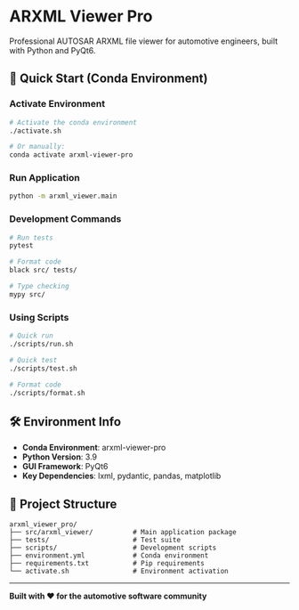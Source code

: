 # ARXML Viewer Pro

Professional AUTOSAR ARXML file viewer for automotive engineers, built with Python and PyQt6.

## 🚀 Quick Start (Conda Environment)

### Activate Environment
```bash
# Activate the conda environment
./activate.sh

# Or manually:
conda activate arxml-viewer-pro
```

### Run Application
```bash
python -m arxml_viewer.main
```

### Development Commands
```bash
# Run tests
pytest

# Format code
black src/ tests/

# Type checking
mypy src/
```

### Using Scripts
```bash
# Quick run
./scripts/run.sh

# Quick test
./scripts/test.sh

# Format code
./scripts/format.sh
```

## 🛠️ Environment Info

- **Conda Environment**: arxml-viewer-pro
- **Python Version**: 3.9
- **GUI Framework**: PyQt6
- **Key Dependencies**: lxml, pydantic, pandas, matplotlib

## 📁 Project Structure

```
arxml_viewer_pro/
├── src/arxml_viewer/          # Main application package
├── tests/                     # Test suite
├── scripts/                   # Development scripts
├── environment.yml            # Conda environment
├── requirements.txt           # Pip requirements
└── activate.sh                # Environment activation
```

---

**Built with ❤️ for the automotive software community**
